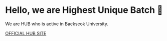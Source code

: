 # Hello, we are Highest Unique Batch 👋     

We are HUB who is active in Baekseok University.

[OFFICIAL HUB SITE](https://hub-h4ck.com)
